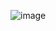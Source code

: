 
![image](https://github.com/Amanmohane11/ESHOP/assets/164287485/99fff099-66cc-4ea5-a125-cd7dc188ce47)
